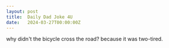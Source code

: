 ```yaml
---
layout: post
title:  Daily Dad Joke 4U
date:   2024-03-27T00:00:00Z
---
```

why didn't the bicycle cross the road? because it was two-tired.
